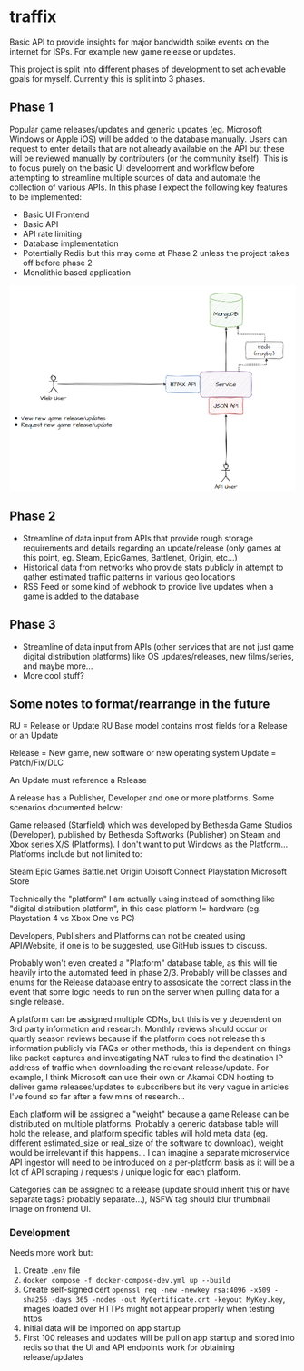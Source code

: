 # traffix
Basic API to provide insights for major bandwidth spike events on the internet for ISPs. For example new game release or updates.

This project is split into different phases of development to set achievable goals for myself. Currently this is split into 3 phases.

## Phase 1

Popular game releases/updates and generic updates (eg. Microsoft Windows or Apple iOS) will be added to the database manually. Users can request to enter details that are not already available on the API but these will be reviewed manually by contributers (or the community itself). This is to focus purely on the basic UI development and workflow before attempting to streamline multiple sources of data and automate the collection of various APIs. In this phase I expect the following key features to be implemented:

- Basic UI Frontend
- Basic API
- API rate limiting
- Database implementation
- Potentially Redis but this may come at Phase 2 unless the project takes off before phase 2
- Monolithic based application

![Phase 1 Diagram example](./docs/imgs/traffix_phase_1.png)

## Phase 2

- Streamline of data input from APIs that provide rough storage requirements and details regarding an update/release (only games at this point, eg. Steam, EpicGames, Battlenet, Origin, etc...)
- Historical data from networks who provide stats publicly in attempt to gather estimated traffic patterns in various geo locations
- RSS Feed or some kind of webhook to provide live updates when a game is added to the database

## Phase 3
- Streamline of data input from APIs (other services that are not just game digital distribution platforms) like OS updates/releases, new films/series, and maybe more...
- More cool stuff?


## Some notes to format/rearrange in the future

RU = Release or Update
RU Base model contains most fields for a Release or an Update

Release = New game, new software or new operating system
Update = Patch/Fix/DLC

An Update must reference a Release

A release has a Publisher, Developer and one or more platforms. Some scenarios documented below:

Game released (Starfield) which was developed by Bethesda Game Studios (Developer), published by Bethesda Softworks (Publisher) on Steam and Xbox series X/S (Platforms). I don't want to put Windows as the Platform... Platforms include but not limited to:

Steam
Epic Games
Battle.net
Origin
Ubisoft Connect
Playstation
Microsoft Store

Technically the "platform" I am actually using instead of something like "digital distribution platform", in this case platform != hardware (eg. Playstation 4 vs Xbox One vs PC)

Developers, Publishers and Platforms can not be created using API/Website, if one is to be suggested, use GitHub issues to discuss.

Probably won't even created a "Platform" database table, as this will tie heavily into the automated feed in phase 2/3. Probably will be classes and enums for the Release database entry to assosicate the correct class in the event that some logic needs to run on the server when pulling data for a single release.

A platform can be assigned multiple CDNs, but this is very dependent on 3rd party information and research. Monthly reviews should occur or quartly season reviews because if the platform does not release this information publicly via FAQs or other methods, this is dependent on things like packet captures and investigating NAT rules to find the destination IP address of traffic when downloading the relevant release/update. For example, I think Microsoft can use their own or Akamai CDN hosting to deliver game releases/updates to subscribers but its very vague in articles I've found so far after a few mins of research...

Each platform will be assigned a "weight" because a game Release can be distributed on multiple platforms. Probably a generic database table will hold the release, and platform specific tables will hold meta data (eg. different estimated_size or real_size of the software to download), weight would be irrelevant if this happens... I can imagine a separate microservice API ingestor will need to be introduced on a per-platform basis as it will be a lot of API scraping / requests / unique logic for each platform.

Categories can be assigned to a release (update should inherit this or have separate tags? probably separate...), NSFW tag should blur thumbnail image on frontend UI.

### Development

Needs more work but:

1. Create `.env` file
2. `docker compose -f docker-compose-dev.yml up --build`
3. Create self-signed cert `openssl req -new -newkey rsa:4096 -x509 -sha256 -days 365 -nodes -out MyCertificate.crt -keyout MyKey.key`, images loaded over HTTPs might not appear properly when testing https
4. Initial data will be imported on app startup
5. First 100 releases and updates will be pull on app startup and stored into redis so that the UI and API endpoints work for obtaining release/updates